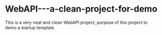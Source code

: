 # WebAPI---a-clean-project-for-demo
This is a very neat and clean WebAPI project, purpose of this project to demo a startup template. 
